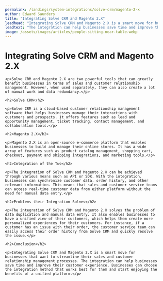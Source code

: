 ```yaml
---
permalink: /landings/system-integrations/solve-crm/magento-2-x
author: Edward Saunders
title: "Integrating Solve CRM and Magento 2.X"
leadhead: "Integrating Solve CRM and Magento 2.X is a smart move for businesses that want to streamline their sales and customer relationship management processes"
leadtext: "The integration can help businesses save time and improve their customer experience. Businesses can choose the integration method that works best for them and start enjoying the benefits of a unified platform."
image: /assets/images/articles/people-sitting-near-table.webp
---
```

<div class="arttext">
	<h1>Integrating Solve CRM and Magento 2.X</h1>

	<p>Solve CRM and Magento 2.X are two powerful tools that can greatly benefit businesses in terms of sales and customer relationship management. However, when used separately, they can also create a lot of manual work and data redundancy.</p>

	<h2>Solve CRM</h2>

	<p>Solve CRM is a cloud-based customer relationship management software that helps businesses manage their interactions with customers and prospects. It offers features such as lead and opportunity management, ticket tracking, contact management, and collaboration tools.</p>

	<h2>Magento 2.X</h2>

	<p>Magento 2.X is an open-source e-commerce platform that enables businesses to build and manage their online stores. It has a wide array of features such as product catalog management, shopping cart, checkout, payment and shipping integrations, and marketing tools.</p>

	<h2>Integration of the Two</h2>

	<p>The integration of Solve CRM and Magento 2.X can be achieved through various means such as API or SDK. With the integration, businesses can synchronize customer data, order history, and other relevant information. This means that sales and customer service teams can access real-time customer data from either platform without the need for manual data entry.</p>

	<h2>Problems their Integration Solves</h2>

	<p>The integration of Solve CRM and Magento 2.X solves the problem of data duplication and manual data entry. It also enables businesses to have a unified view of their customers, which helps them create more personalized experiences for their customers. For instance, if a customer has an issue with their order, the customer service team can easily access their order history from Solve CRM and quickly resolve the issue.</p>

	<h2>Conclusion</h2>

	<p>Integrating Solve CRM and Magento 2.X is a smart move for businesses that want to streamline their sales and customer relationship management processes. The integration can help businesses save time and improve their customer experience. Businesses can choose the integration method that works best for them and start enjoying the benefits of a unified platform.</p>

</div>